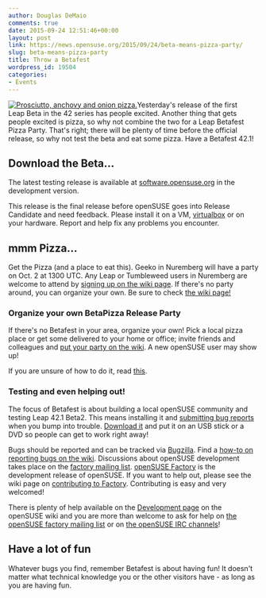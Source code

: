 ```yaml
---
author: Douglas DeMaio
comments: true
date: 2015-09-24 12:51:46+00:00
layout: post
link: https://news.opensuse.org/2015/09/24/beta-means-pizza-party/
slug: beta-means-pizza-party
title: Throw a Betafest
wordpress_id: 19504
categories:
- Events
---
```


[![Prosciutto, anchovy and onion pizza.](//farm1.static.flickr.com/248/459381964_4d7141d15f_m.jpg)](//www.flickr.com/photos/giovannijl-s_photohut/459381964/)Yesterday's release of the first Leap Beta in the 42 series has people excited. Another thing that gets people excited is pizza, so why not combine the two for a Leap Betafest Pizza Party. That's right; there will be plenty of time before the official release, so why not test the beta and eat some pizza. Have a Betafest 42.1!


## Download the Beta...


The latest testing release is available at [software.opensuse.org](https://software.opensuse.org/developer/en?release=developer) in the development version.

This release is the final release before openSUSE goes into Release Candidate and need feedback. Please install it on a VM, [virtualbox](https://www.virtualbox.org) or on your hardware. Report and help fix any problems you encounter.
<!-- more -->


## mmm Pizza...


Get the Pizza (and a place to eat this). Geeko in Nuremberg will have a party on Oct. 2 at 1300 UTC. Any Leap or Tumbleweed users in Nuremberg are welcome to attend by [signing up on the wiki page](https://en.opensuse.org/openSUSE:BetaPizzaPartyNBGAttendees). If there's no party around, you can organize your own. Be sure to check [the wiki page!](//en.opensuse.org/openSUSE:BetaPizzaParty)


### Organize your own BetaPizza Release Party


If there's no Betafest in your area, organize your own! Pick a local pizza place or get some delivered to your home or office; invite friends and colleagues and [put your party on the wiki](//en.opensuse.org/openSUSE:BetaPizzaParty). A new openSUSE user may show up!

If you are unsure of how to do it, read [this](//en.opensuse.org/openSUSE:Launch_party_HOWTO).


### Testing and even helping out!


The focus of Betafest is about building a local openSUSE community and testing Leap 42.1 Beta2. This means installing it and [submitting bug reports](//en.opensuse.org/openSUSE:Submitting_bug_reports) when you bump into trouble. [Download it](//bit.ly/1iOyl2T) and put it on an USB stick or a DVD so people can get to work right away!

Bugs should be reported and can be tracked via [Bugzilla](//bugzilla.novell.com/). Find a [how-to on reporting bugs on the wiki](//en.opensuse.org/openSUSE:Submitting_bug_reports).
Discussions about openSUSE development takes place on the [factory mailing list](//lists.opensuse.org/opensuse-factory). [openSUSE Factory](//en.opensuse.org/Portal:Factory) is the development release of openSUSE. If you want to help out, please see the wiki page on [contributing to Factory](//en.opensuse.org/openSUSE:How_to_contribute_to_Factory). Contributing is easy and very welcomed!

There is plenty of help available on the [Development page](//en.opensuse.org/Portal:Development) on the openSUSE wiki and you are more than welcome to ask for help on [the openSUSE factory mailing list](//lists.opensuse.org/opensuse-factory) or on [the openSUSE IRC channels](//en.opensuse.org/openSUSE:Communication_channels#Instant_chat_.28IRC.29)!


## Have a lot of fun


Whatever bugs you find, remember Betafest is about having fun! It doesn't matter what technical knowledge you or the other visitors have - as long as you are having fun.
